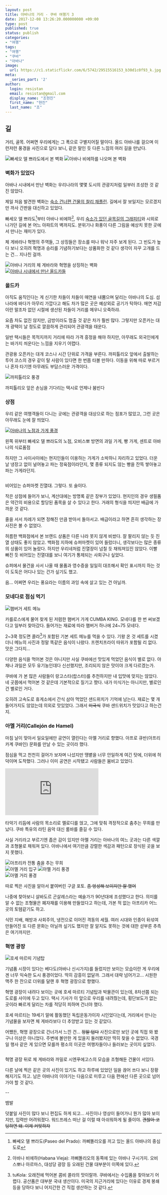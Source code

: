 ```yaml
---
layout: post
title: 아바나의 거리 - 쿠바 여행기 3
date: 2017-12-08 13:26:20.000000000 +09:00
type: post
published: true
status: publish
categories:
- "여행"
tags:
- "여행"
- "쿠바"
- "아바나"
image:
  url: https://c1.staticflickr.com/6/5742/29515516153_b30d1c0f93_k.jpg
meta:
  _series_part: '2'
author:
  login: resistan
  email: resistan@gmail.com
  display_name: "조현진"
  first_name: "현진"
  last_name: "조"
---
```


## 길

거리, 골목. 어쩌면 우리에게는 그 폭으로 구별지어질 말이다. 올드 아바나를 걸으며 이런저런 풍경을 사진으로 담다 보니, 같은 말인 듯 다른 느낌의 여러 길을 만났다.

<div class="boxed alignLeft">
	<img src="https://lh3.googleusercontent.com/Q5FZGmVZNLoZDeXr3BSOQpnDiuExXaMVNI7-xNEFiUSaIkqcFQHYhZGmCYxPP8v5a7sn-CEpP-l02-UuhTyOUFvyJF0_BTe3S_9-Lyk-KSG2tltEKqsjlu8_5bg3YzzjIicZRobImZTfL2cqLNQtnUhAP6LVr77YKc3Yp4_B2CM60wLO9GI5xetjweOla1Jqca2FmpT2XgPrlgfQzcmEMh6qCatYfj2aXeov6Y0cRmHBUNS5gh38lGHTT8CnDNaM2kMk4AjyoSJLJjfoOkTVMrVHB75PmOMrN2nMgA_zvxqVdktgiizn3zUhanBQ1rmK7f_vanLYRNObK7R88OlVonBrjbVBBuZFeMTNL-2gxbUCX7xSv9iQq7kTJkDXty6fF6PY6vTOw1HMr2-hq37kJVwk5KkcNUktf90WZj290Eqtlxa3UIAV-XZMjnPbUEz54aeBTAQRH2j97veegxmkzWDz6myia0546ueNY554Ib6BCy2sdNTzcjENewkhA5Ucdgzb1H99C9LmMsi_IIxiVKHzm-wDFlMewzinRqkDGVxDGYLgDpZh6E12zQX_nUspRBwV_9KMLMKghW9xhRP9nzTFzUBspdD4i-iP2DiCBos=w2129-h677-no" alt="빠세오 델 쁘라도에서 본 벽화" class="alignLeft">
	<img src="https://c1.staticflickr.com/8/7469/30059954701_3b42fc2e86_k.jpg" alt="아바나 비에하를 나오며 본 벽화">
</div>

### 벽화가 있었다

아바나 시내에서 만난 벽화는 우리나라의 몇몇 도시의 관광지처럼 일부러 조성한 것 같진 않았다.

제일 처음 발견한 벽화는 <a href="https://lh3.googleusercontent.com/ur-c8WylTAjQvwbkeJeQKErIgs3xt1TOvCjjawzLnBs4Cks9-iynjZSx6a2xPWUTT5P1dpl2MyeYQLWpcE1Z2T7wbiy0bu3X_zU1LGQuxcGWvSZb0jM1v-Qv0Gdj8v0_jQC3KsItMEAWXHQQCUnblXn19LY-nHTt0Xr86RGO6KhlrrXLKVy9Vbj-jZci7OVehNkVDH06VEolR0wEODOC8SHBVfE1GaBxGZZ7HuflYU_6UupN72p2I3ioqEL01iWZCDYDUHND3xEA5WEu5lYYMNcQ_ACELnR_0hQy-BnVwPtLP2ps_eQ5jCr6HRO69G14jmDGV4pE3w9hIL-sjfBeT7vduq8vVZmlweZQdmpQyM1vTuL4Ex0uZRnw584bjPKHSKVz6xNGBUztojXb6VriPiLCBZ5vFM1ugBcWmv98qn5uv7dAl9z7yDtH8pW45IoAB-f4z7AT3lM6lvdNyCxe1IESQnasqeCoNyARAYj8MhvCsK1mTlpopOQpLnUrhrygV-IRGY9dLCoflG-Mrz4WHOHDv1lNGvicxjKFNhZnv5rg_REL9n11PhLMxK_rpFG3HpSuJLOE0jXilmgsSK00YX5zpNvShhcRn3J8fnXqUdI=w1600-h1107-no" target="_blank" title="새창">숙소 건너편 건물의 찰리 채플린</a>. 길에서 잘 보일지는 모르겠지만 까사 간판을 대신하고 있었다.

빠세오 델 쁘라도[^1]부터 아바나 비에하[^2], 우리 <a href="http://c1.staticflickr.com/9/8415/29515515613_b66eb2ad3c_h.jpg" target="_blank" title="새창">숙소가 있던 골목길의 그래피티</a>와 시외로 나가던 길에 본 어느 아파트의 벽까지도. 분위기나 화풍이 다른 그림을 예상치 못한 곳에서 만나는 재미가 있다.

체 게바라나 혁명의 주역들, 그 상징들은 장소를 떠나 워낙 자주 보게 된다. 그 빈도가 높다 보니 오히려 혁명과 승리를 기념하기보다는 상품화한 것 같다 생각이 자꾸 고개를 드는 건... 지나친 걸까.

<div class="imageCaption alignCenter">
<img src="https://lh3.googleusercontent.com/UUQo4mhdkwjFdTYGBfWUOmjVYsnM0NQwLvweVszhCpmAE44Rr92G8uNLSEKr2Xxtk8kvhcGDttwLAIhxQzqReCQ105EPyqvhNUzJilOdsuZXLWinbA5LS9wdgtdPHurhR1ceTb8ILgjECXBpoKxvgH0ZYg5Osab9OHlYLgX5gebUI3hQgzTCrE7vjURgZd0W95iwd8_W-rwFAydxmCgOlTz2eAI8h3M1VRMSjFUaOiM08xaCfDpz1oAV2MTwir93P9xeqGYIipi-XVnasBnM8AZQ-nenEqq_txRDthh58eDwvBJggvwKc0NbCNfmLyRTqWh_V_Hn1JO9DhlqrFRjbVxZirxuTNa5s53ez-d6WW6NNxLYAD3aYDz_0feJAhG5BEEu0gPWIp9Gq0cP6oFM7gUGX4earRUnllpog96tsxCwwc45XpXMJmgpvuItWoBGPBDUR4tQvPXPyuIqR10RHoG7W_XbbI_INznJlfwVL45-ElW_b_XV214K7jbd6UUdFRwtR5ZDLNWVGEs-PevBYCL7_d_A6DJIyz6G52YdZxowOwXfH7LIwOtK5I2-EFoTz8MoYW5BG6W07VvqkAZk1vSjNYfx6GtguAS_R30bgFw=w1921-h1031-no" alt="아바나 거리의 체 게바라와 혁명을 상징하는 벽화">
</div>


<div class="boxed alignRight">
	<a href="https://lh3.googleusercontent.com/d5BuA77uGEStPnpw3eGgAvD5vt_J36vZij86VPPGGxg-IZYhWh_K5YQ4qi9fXi8aCUrQ4g0nCKDkmQ1K445ISUkT6ogoRECyaHzTmeIPKcrEcQBcuxFS-M8q8ZfaOTBAY_bSVHou7bk=w816-h1047-no" target="_blank" title="크게보기-새창"><img src="https://lh3.googleusercontent.com/d5BuA77uGEStPnpw3eGgAvD5vt_J36vZij86VPPGGxg-IZYhWh_K5YQ4qi9fXi8aCUrQ4g0nCKDkmQ1K445ISUkT6ogoRECyaHzTmeIPKcrEcQBcuxFS-M8q8ZfaOTBAY_bSVHou7bk=w816-h1047-no" alt="아바나 시내에서 만난 올드카들"></a>
</div>


### 올드카

아직도 움직인다는 게 신기한 차들이 차들이 매연을 내뿜으며 달리는 아바나의 도심. 섬나라에 바다가 아무리 가깝다고 해도 차가 많은 곳은 예상외로 공기가 탁하다. 매연 저감이란 말조차 없던 시절에 생산된 차들이 거리를 메우니 오죽하랴.

요즘 차도 없진 않지만, 금방이라도 멈출 것 같은 차가 훨씬 많다. 그렇지만 오픈카는 대개 광택이 날 정도로 깔끔하게 관리되어 관광객을 태운다.

일반 택시들은 목적지까지 거리에 따라 가격 흥정을 해야 하지만, 아무래도 외국인에게는 바가지 씌운다는 느낌을 지우기 어렵다.

관광용 오픈카는 대개 코스나 시간 단위로 가격을 부른다. 까피톨리오 앞에서 출발하는 투어 코스의 경우 같이 탈 사람이 있다면 한 번쯤 타볼 만하다. 이동을 위해 따로 부르거나 혼자 타기엔 아무래도 부담스러운 가격이다.

<div class="imageCaption alignCenter">
	<img src="https://lh3.googleusercontent.com/yMWlanIiL1IlOGQJeG-SOdE-JwOfkQ16aqUS4SaqqfEUdVYS3E_tb_jMIivbA4I0TNCJYh7fLt_ad2OTUK0xTagVMjHrlJKZdoiTXsxgetxJwgqnpDC7O4oLK8hvMI4mPC6v_WhCoNAsps3F-GjyIwixcglwzmp19jdYzKr92gMvMWy4x2BTR5uV4HnDE2OBqW_p8_UFj0pwwbFWygSRYEqdgJdx-PgM0wBAVpbTnmzHD19pkGj46p5oM5shU9uTfT9uCmHwBznDurZQQzL2eVBjRwl_-HL3qs8eg3iCKJ3e4gK5KWCWmj4C0fiE4klXeuQjj8YFiiSbVvRqKG4EcOm9nySI1aWh23HdXoqe91g0h3VrAouXfeLw2_jmIM1XhWJNPJcgUCRbbccMQebiKmNBWOocBqfh6dIFADcUXCJwzMyO1ADJSfa5A54pzr0u2C3l1QipygcNfOkQGcMxg7wj_xT0Xpib2ytDkMVaegC2nEtpfWCBUaq6W158c34O3FYdHN54YbQtZ17qZnpIqWIVbkpSStato2mWud3OjnTJxeE5jgj2ttdeEWeCbAAwMIxRSRGHa_miXjirISn-OTWVZwV6d4Sl0u5ItJ5YCI8=w1860-h1046-no" alt="까피톨리오 풍경">
	<p>까피톨리오 앞은 손님을 기다리는 택시로 언제나 붐빈다</p>
</div>

### 상점

우리 같은 여행객들이 다니는 곳에는 관광객을 대상으로 하는 점포가 많았고, 그런 곳은 아무래도 눈에 잘 띄었다.

<div class="imageCaption alignCenter">
	<a href="https://lh3.googleusercontent.com/a48STxToj-RU02G6Sbzkrv_yytKJ-BhTxUesMZkecdINilaphgulRvA7Ml7Zc65SCJdLvRfCVVegCFyh-1znvDdKEylofa_e1Dh3HhlgfyWwasUa93mbMa-NTD4-zdXxIecIN3Yq4XyCDNdJK1d9x_69xcQ2QF4tJ9k6PWzSsWo7XSgsRp_LLW9ASPKbMsiSETbGTlYSzUBaOdglxK8ncJP12xYEVprVf5-qftxb34XyO5YNJS7KQP-EwWI97_XxjAhw7OESzoaq_FH1lq1dGtor75ALL1L-avVL1g2R1VZGOrFk-Q2uQy0CKsrXvOldVQL1ZyJkwdoOkztIEYbX5_3DMTKN-5GumWb5GrBSv6lze5az5tY5bokA1F-86aDJHFnjb2pi-euvrwRaMHQSfUndJ8N5PG03qdHn4WmA25z-22BknbGI5V78tVWgVq05gkeKF9DmxhgWQtHB1l0-a0l3EypNdiupEjR0WlvjnCRE2OmeQPVeh0j_4eGfIo-ynhpkrovwHzZ6nld5aTgmaZHYNXFZvLKLjtza34EVjyeRvuA2XEHjQWFjnZyTaD0YTf7GyB5bErJlwZEISasbml0hwkJxdockUEGkSN-uKwU=w1505-h1046-no" target="_blank" title="크게보기-새창"><img src="https://lh3.googleusercontent.com/a48STxToj-RU02G6Sbzkrv_yytKJ-BhTxUesMZkecdINilaphgulRvA7Ml7Zc65SCJdLvRfCVVegCFyh-1znvDdKEylofa_e1Dh3HhlgfyWwasUa93mbMa-NTD4-zdXxIecIN3Yq4XyCDNdJK1d9x_69xcQ2QF4tJ9k6PWzSsWo7XSgsRp_LLW9ASPKbMsiSETbGTlYSzUBaOdglxK8ncJP12xYEVprVf5-qftxb34XyO5YNJS7KQP-EwWI97_XxjAhw7OESzoaq_FH1lq1dGtor75ALL1L-avVL1g2R1VZGOrFk-Q2uQy0CKsrXvOldVQL1ZyJkwdoOkztIEYbX5_3DMTKN-5GumWb5GrBSv6lze5az5tY5bokA1F-86aDJHFnjb2pi-euvrwRaMHQSfUndJ8N5PG03qdHn4WmA25z-22BknbGI5V78tVWgVq05gkeKF9DmxhgWQtHB1l0-a0l3EypNdiupEjR0WlvjnCRE2OmeQPVeh0j_4eGfIo-ynhpkrovwHzZ6nld5aTgmaZHYNXFZvLKLjtza34EVjyeRvuA2XEHjQWFjnZyTaD0YTf7GyB5bErJlwZEISasbml0hwkJxdockUEGkSN-uKwU=w1505-h1046-no" alt="아바나의 노점과 가게 풍경"></a>
	<p>왼쪽 위부터 빠세오 델 쁘라도의 노점, 오비스뽀 방면의 과일 가게, 빵 가게, 센트로 아바나의 식료품점</p>
</div>

하지만 그 사이사이에는 현지인들이 이용하는 가게가 소박하니 자리하고 있었다. 더운 날 냉장고 없이 널어놓고 파는 정육점이라던지, 몇 종류 되지도 않는 빵을 잔뜩 쌓아놓고 파는 가게라던지.

<div class="imageCaption boxed alignRight">
	<img src="https://lh3.googleusercontent.com/wuXXPhCvbUMHa8LTEph5JfTLDXttcb58ou3yahTOTPSgAqnY-pAPW2TAXn26t3QW1xQxxesMwwEVxjn3acg5ey8ieKEJ4hqsJCNWdnptULXJQQhC0TtSklROaeF56662jIcARjxR6s8zOBS046hc-VicgBVQn9QVC-g4a-Zf6tU-FU0JjSLfAUfgssaxSdImIzdTikBEGjgW2gcmj_KB-z76f97odG-bPLaqY78w-j8eG4dYkWl3Vyk3SUld7061gIo_-2iRK3GZoru8nB6kA7n3Q4aEjW-SMGM1lnHNfrUne7OV525xGTR3FRlyyn95LVbFPbNcur0hqyshIIhcqqw6Wubs-S8JzyA0IkfKhuousEXBirsaUQxKo8a5X0_QH62yGcY-4wLrw4WXy8U2BDXXlZh9txyqEEVydT4HE6XRATG2OC3raAuWk5kSTZC9Dt3fWrvKPJr-eGzonqGH6ly1W0oYqIqXy0Dk3gaqwSo9NtTf27XQ8_NxhnqLuAZr38CubU1-gNdSZ6W2JmrLeQLvdbcqV3isa2Ejxd6Q2SdPvW7jZVm3-fk3euoGLykehs5iUhcDzC-ePMo4f6EzRU0UFqwsy0pwPSV8UW5ZY-U=w1470-h926-no" alt="">
	<p>비어있는 슈퍼마켓 진열대. 그렇다. 또 술이다.</p>
</div>

작은 상점에 들어가 보니, 계산대에는 방명록 같은 장부가 있었다. 현지인의 경우 생필품은 약간의 비용으로 할당된 품목을 살 수 있다고 한다. 거래의 형식을 띄지만 배급에 가까운 것 같다.

줄을 서서 차례가 되면 정해진 만큼 받아서 돌아서고. 배급이라고 하면 흔히 생각하는 장사진은 볼 수 없었다.

허름한 백화점에서 본 브랜드 상품은 다른 나라 못지 않게 비쌌다. 잘 팔리지 않는 듯 진열 상태도 좋지 않았고. 백화점 지하에 슈퍼마켓이 있어 들렀더니, 생각보다는 많은 종류의 상품이 있어 놀랐다. 하지만 우리네처럼 진열장이 넘칠 듯 채워져있진 않았다. 이빨 빠진 듯 비어있는 진열대를 보니 여기가 통제되는 사회구나 싶었다.

슈퍼에서 물건을 사서 나올 때 물품과 영수증을 일일히 대조해서 확인 표시까지 하는 것이 도둑은 어디나 있는 건가 싶기도 했고.

음... 어쩌면 우리는 풍요라는 이름의 과잉 속에 살고 있는 건 아닐까.

### 모네다로 점심 먹기

<div class="boxed alignRight">
	<img src="https://lh3.googleusercontent.com/XLL79ejkVOdmGNrPWPxUfLe-qANzR75ewiIAGzPkU6C5EcNuTNTpVyCTHUePm6BOZX863Ht6MC252wMMGRDzb5_4jHqfgs4whmJajSuU7Xz6Elp-88xXfq1XjXKGY4ZNvap6MuQ95GfJKBboSwKXfOyFp3jglzJiNWSVA0qh4HhVxOOuLRIzgJ5hFO3JqCyN4wwYKgPrHJ53TtzAGAGH0mQOFIjHDUz5FVFnc1RVVZI4wt8utozu9mM4qgwMPvdGdJ23b_TfVagQ5QVV_O6Pmbv2wlYCBdsIjw81dIZF9jCgp751M0rvt6SE5tf7uiJdeEMafcp8DVmdOSGWyM5ol3BTMVj0GElR4tJ0yxeKp3O51hEtVzcWSr_PupUiYxrybBABSZyQYuiDcQw5UT8XWPOOZ9dz1DKq2mbTdOFMmAfg0uZ8FtWF0eB8KyeeYtDSvfvGhP5fMohaPQ0h9JTysf4UIPVKPDzIkBXpQarDWLvyQxMYSTA8ARWibc3g6OmuZphAU084ucFuqnW1wu4FYISmVKX10w51TbElPmoAE3a91ohGm1f6JO9_7khcUF9evG8nm_vL6c3N2z9tPFSQv4twMmLLwGBZMx4JLQh1jPc=w1036-h1046-no" alt="햄버거 세트 메뉴">
</div>

카를로스에게 물어 찾게 된 저렴한 햄버거 가게 CUMBA KING. 모네다를 한 번 써보겠다고 일부러 찾아갔다. 들어가는 재료에 따라 햄버거 하나에 24~75 모네다.

2~3쿡 정도면 콜라[^3]가 포함된 기본 세트 메뉴를 먹을 수 있다. 기왕 온 것 세트를 시켰더니 메뉴의 사진과 정말 똑같은 음식이 나왔다. 프렌치프라이 따위가 포함될 리 없다. 맛은 그다지...

다양한 음식을 먹어본 것은 아니지만 사실 쿠바에선 맛있게 먹었던 음식이 별로 없다. 야채나 과일은 모두 유기농인데다 신선했지만, 조리되지 않은 맛이야 크게 다르겠는가.

쿠바에 가 본 많은 사람들이 랑고스타(랍스터)를 추천하지만 내 입맛에 맞지는 않았다. 네 곳쯤에서 먹어본 것 같은데 기본적으로 질기고 짰다. 내가 미식가는 아니지만, 별로인 건 별로인 거다.

오히려 고속도로 휴게소에서 간식 삼아 먹었던 샌드위치가 기억에 남는다. 재료는 몇 개 들어가지도 않았는데 의외로 맛있었다. 그래서 ~~미국식~~ 쿠바 샌드위치가 맛있다고 하는건지.

### 아멜 거리(Callejón de Hamel)

마침 날이 맞아서 일요일에만 공연이 열린다는 아멜 거리로 향했다. 아프로 큐반(아프리카계 쿠바인) 문화를 만날 수 있는 곳이라 했다.

점심을 먹고 천천히 걸어가 보자며 나섰지만 땡볕을 너무 안일하게 여긴 탓에, 더위에 허덕이며 도착했다. 그러나 이미 공연은 시작됐고 사람들은 붐비고 있었다.

<div class="movieFull">
	<iframe src="https://www.youtube.com/embed/FcOu34_aI_Q" frameborder="0" gesture="media" allow="encrypted-media" allowfullscreen></iframe>
</div>

타악기 리듬에 사람의 목소리로 멜로디를 얹고, 그에 맞춰 격정적으로 춤추는 무희를 만났다. 쿠바 특유의 라틴 음악 대신 룸바를 즐길 수 있다.

사실 거리라고 부르기엔 좁은 감이 있지만 아멜 거리는 아바나의 여느 곳과는 다른 색깔과 조형물로 채워져 있다. 아바나에서 여기만큼 강렬한 색감과 패턴으로 장식된 곳을 보지 못했다.

<div class="boxed alignRight">
	<img src="https://c1.staticflickr.com/6/5147/30030073932_98e8cf3de7_k.jpg" alt="아프리카 전통 춤을 추는 무희">
</div>
<div class="boxed alignLeft">
	<img src="https://c1.staticflickr.com/6/5662/30030073802_aa16b71e58_k.jpg" alt="아멜 거리 입구">
	<img src="https://lh3.googleusercontent.com/DS_YktB2IWWY4gNe-55HvbNvX5e8D6bzInkecT04zCXW6MqXfr1n-TB5qhpGuwaaU1k4Vfc3OLl1eVKmSwbgcrvRvEoNVaJQdZhxZ5QptxhVPnM0aLRbCO7WnPxjchCFwEFGydWCpbwqlYkePp3WG8aeROOqho-jrpJ9HFdAJVuQsyS21ZnJPV2Xs_Tt2SNvVZAsT70VaDbWOZjVI0E2wiCJ90jTMcb2iCOjVIXFoMolkVl_Y0Vxrfta8wA6dVqX3QccqHBW_tx4besQBVvXNipTZiNNEDIFXzdqUQmWyTjm4vL-RAijSkHa6jdZL4NHx4sDSHOk0fPfw7rn9Ji3g5tOgygGmfA-BeMmRmAC8WnS9_AlF1wRnqwUcj1R3cYSb706gu0Mo5r6zo2lY2DS842K2B7yPC26gcbIdes4AwTy4gUV69lZMySYZd_rjFgOgzv9hP8MnX27ws2l0dDTWh75XHMrlo1JLvvXXI9ueEqjibioD_tGDJXqdJKqvzUa3VWVtOiOcp0lY-vCv-7WPErlXNCZY98KOWzp8ioFPYArZBXSVnpwogHHzeSHtlPLLwHpO_-tQ-TMfkLC9jDRbXzwNLzm06DLMIvOn-xSwzc=w1470-h881-no" alt="아멜 거리 풍경">
</div>
<div class="imageCaption alignCenter">
	<img src="https://lh3.googleusercontent.com/83Gb-UWQ68uNzhe1H51zZ0s0hxJUt2HgzZpLnEqeO2DrA-HyM7C655ywEV_0I9UvcBOHHM4nVzZTfb-JYVO0g0kxCES2nVfJCtcLG49kT7scd3L7coXRVz96LQNJP6iw17bMWsMpghVT6-TKbAoqokrcNbXcFlyRX80O-7Jf8Oxfb80wi3_F4OgdceBSsvcmavNoHCoLZ3Br_tLrm3M-hAI1n7AIXnfKGb3jTqr_uLtqEU5yQGn8DcurzpmvXiVIqRSIWKAQ12hZyqhF4yQufGIHBn4QJ-5S01fYqNmg43lIi7jJO35FznGYUHcZY-oTU3xIwYGyVqKzkg-332CXKB7Ffrdrq8WoDFdeh1kzB-qPQFk1hFSD0kfZ4aZWCNhTD9Z3lP-SJxUyzT9CMSYBI8sR9JERNHF3M-lBXrv_NxlYgWHd3IBJ4FiCmo6DeNSgCrbR7K19heRxyklz3iAn432TCbk-BT8C-Nj8VwH8tLb3wuuuF5VWVEMHhclOJQlBb9C_IE_4sCU-lYa8CGWGGGFDUBFQagOUyzReQaQCYWy3jisCVVwTDAFCFGV4ET4jOmhyFh6ADde4SdWuMIfvkFod814SU9j0H9Nn9qZH0u4=w1470-h564-no" alt="아멜 거리 풍경">
	<p>따로 찍은 사진을 알아서 붙여버린 구글 포토. <del>좀 엉성해 보이지만 잘 했어</del></p>
</div>

나중에 찾아보니 살바도르 곤살레스라는 예술가가 90년대에 조성했다고 한다. 의미를 알 수 없는 조형물은 폐자재를 이용해 만들었다고 하는데, 가본 적 없는 아프리카 어느 곳의 토템같기도 하고.

식민 지배, 해방과 사회주의, 냉전으로 이어진 격동의 세월. 여러 시대와 인종이 뒤섞여 만들어진 또 다른 문화는 아닐까 싶기도 했지만 잘 알지도 못하는 것에 대한 섣부른 추측은 여기까지만.

### 혁명 광장

<div class="boxed alignLeft">
	<img src="https://lh3.googleusercontent.com/lQO_YryHpqsTm4FCXpT70fM0yrlrLd3flcHKsardvPVWSPQblQnUeNPHww-bOu9rSj2icHg8qgaaV2xqeDIsFo2cHUhHR6exklHlPZ3JvVz3VjpgYOt8EyaopWWVMfLoStv0Yawwi50oNDKOHD7iT2Zbw9y5mzBhg3ptMDlzsWAQl1kiAdTWCPyqMW97p4YEVhdWjK_7uqntzaJgmyfUR4WtOBJNgpGbqenfrqR6Fi4SPQDWzCvvsFUkc-DPCBzTOGfKi7iSjZXJf-v5Ik5Lepn4gqOu8KidIWQhdYK4ETPrdW8eFfyO8NDPksL8MNbAHyvCip-F16wz2qfiPYdrtLfCkwt7GIFcmc39ksTD_Ibqcdhj9vWaBHvPrwwCi48NVG3Antd9YiK-ZM4Cia84j13t2Nvd-xqBzQtg8yXuyA21bJMDwcAE0CsSqPs0hp4qfHWsnxMu7fttJZ2p5N9TKT0Q-Rfv4KpgyfD60sOWL4J3NJSAVzya5-QC83kIyfs-QjM42-6t4C6W1ZKyy9A_Q5SPo9LwR791FKF5UlkfWb2FAYXWxofSTkrKoSPiIGro2MBEMdFWMKjYY0eg-lewwkjN-YBlyGZ867jCNP4-Cvs=w858-h1046-no" alt="호세 마르띠 기념탑">
</div>

기념품 시장이 있다는 베다도(아바나 신시가지)를 들렀지만 보이는 모습이란 게 우리에겐 너무 익숙한 도시 풍경이었다. 딱히 감흥이 없달까. 그래서 대략 넘어가고... 시원한 맥주 한 잔으로 더위를 달랜 후 혁명 광장으로 향했다.

혁명 광장이 내려다 보이는 곳에 호세 마르티 기념탑과 박물관이 있는데, 8차선쯤 되는 도로를 사이에 두고 있다. 택시 기사가 이 앞으로 우리를 내려줬는데, 횡단보도가 없는 곳이라 빠르게 달리는 차를 적당히 피하며 건너야 했다.

호세 마르티는 19세기 말에 활동했던 독립운동가이자 시인었다는데, 거리에서 만나는 기념물을 보자면 체 게바라보다 더 추앙받고 있는 것 같았다.

어쨌든, 혁명 광장으로 건너가서 느낀 건... ~~정말 덥다~~ 사진으로만 보던 곳에 직접 와 봤구나 이상은 아니었다. 주변에 볼만한 게 있을지 둘러봤지만 딱히 찾을 수 없었다. 국경일 행사 같은 게 있으면 모를까 평소의 이곳은 여행자들이나 들러보는 곳이지 싶었다.

<div class="imageCaption alignCenter">
	<img src="https://c1.staticflickr.com/9/8703/29515577853_8c74ad44e7_k.jpg" alt="">
	<p>혁명 광장 뒤로 체 게바라와 까밀로 시엔푸에고스의 모습을 조형해둔 건물이 서있다.</del></p>
</div>

다른 날에 찍은 같은 곳의 사진이 있기도 하고 하루에 있었던 일을 끊어 쓰다 보니 장황해지기도 하고. 남은 아바나의 이야기는 다음으로 미루고 다음 편에선 다른 곳으로 넘어가야 할 것 같다.


--

뱀발

덧붙일 사진이 많다 보니 편집도 하게 되고... 사진이나 영상이 들어가니 뭔가 많아 보이지만, 입력만 어려워졌다. 워드프레스 떠난 걸 이럴 때 아쉬워하게 될 줄이야. ~~괜찮아 코딩하면 돼. 이제 커밋하자~~

[^1]: 빠쎄오 델 쁘라도(Paseo del Prado): 까삐똘리오를 끼고 있는 올드 아바나의 중심 도로

[^2]: 아바나 비에하(Habana Vieja): 까삐똘리오의 동쪽에 있는 아바나 구시가지. 오비스뽀나 아르마스, 대성당 광장 등 오래된 건물 대부분이 이쪽에 있다.

[^3]: tuKola: 오래전에 먹어본 콤비 콜라의 맛이랄까. 쿠바에서는 수입품을 찾아보기 어렵다. 공산품은 대부분 국내 생산이다. 미국의 지근거리에 있다는 이유로 경제 봉쇄 등을 당하다 보니 어지간한 건 직접 생산하는 것 같다.